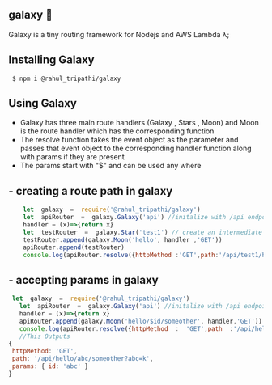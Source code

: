 

## galaxy 💫

Galaxy is a tiny routing framework for Nodejs and AWS Lambda  λ;

## Installing Galaxy
     $ npm i @rahul_tripathi/galaxy

## Using Galaxy 

 - Galaxy has three main  route handlers (Galaxy , Stars , Moon) and
   Moon is the route handler which has the corresponding function
 - The resolve function takes the event object as the parameter and
   passes that event object to the corresponding handler function along
   with params  if they are present
 - The params start with "$" and can be used any where
 

## - creating a route path in galaxy

```js
    let  galaxy  =  require('@rahul_tripathi/galaxy')
    let  apiRouter  =  galaxy.Galaxy('api') //initalize with /api endpoint
    handler = (x)=>{return x}
    let  testRouter  =  galaxy.Star('test1') // create an intermediate router 
    testRouter.append(galaxy.Moon('hello', handler ,'GET'))
    apiRouter.append(testRouter) 
    console.log(apiRouter.resolve({httpMethod :'GET',path:'/api/test1/hello'}))
 ```

## - accepting params in galaxy

 ```js
  let  galaxy  =  require('@rahul_tripathi/galaxy')
    let  apiRouter  =  galaxy.Galaxy('api') //initalize with /api endpoint
    handler = (x)=>{return x}
    apiRouter.append(galaxy.Moon('hello/$id/someother', handler,'GET')) //directly adding Moon to Galaxy is allowed 
    console.log(apiRouter.resolve({httpMethod  :  'GET',path  :'/api/hello/abc/mnop?abc=k'}))
    //This Outputs 
{
  httpMethod: 'GET',
  path: '/api/hello/abc/someother?abc=k',
  params: { id: 'abc' }
}
```
  


 
